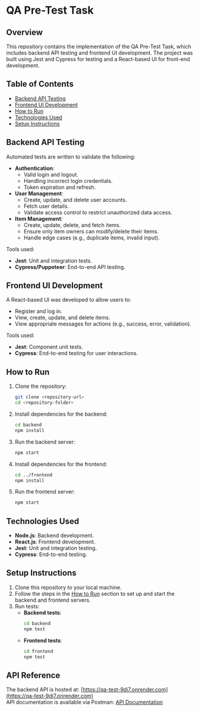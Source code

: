 

# QA Pre-Test Task

## Overview
This repository contains the implementation of the QA Pre-Test Task, which includes backend API testing and frontend UI development. The project was built using Jest and Cypress for testing and a React-based UI for front-end development.

## Table of Contents
- [Backend API Testing](#backend-api-testing)
- [Frontend UI Development](#frontend-ui-development)
- [How to Run](#how-to-run)
- [Technologies Used](#technologies-used)
- [Setup Instructions](#setup-instructions)

## Backend API Testing
Automated tests are written to validate the following:
- **Authentication**:
  - Valid login and logout.
  - Handling incorrect login credentials.
  - Token expiration and refresh.
- **User Management**:
  - Create, update, and delete user accounts.
  - Fetch user details.
  - Validate access control to restrict unauthorized data access.
- **Item Management**:
  - Create, update, delete, and fetch items.
  - Ensure only item owners can modify/delete their items.
  - Handle edge cases (e.g., duplicate items, invalid input).

Tools used:
- **Jest**: Unit and integration tests.
- **Cypress/Puppeteer**: End-to-end API testing.

## Frontend UI Development
A React-based UI was developed to allow users to:
- Register and log in.
- View, create, update, and delete items.
- View appropriate messages for actions (e.g., success, error, validation).

Tools used:
- **Jest**: Component unit tests.
- **Cypress**: End-to-end testing for user interactions.

## How to Run
1. Clone the repository:
   ```bash
   git clone <repository-url>
   cd <repository-folder>
   ```
2. Install dependencies for the backend:
   ```bash
   cd backend
   npm install
   ```
3. Run the backend server:
   ```bash
   npm start
   ```
4. Install dependencies for the frontend:
   ```bash
   cd ../frontend
   npm install
   ```
5. Run the frontend server:
   ```bash
   npm start
   ```

## Technologies Used
- **Node.js**: Backend development.
- **React.js**: Frontend development.
- **Jest**: Unit and integration testing.
- **Cypress**: End-to-end testing.

## Setup Instructions
1. Clone this repository to your local machine.
2. Follow the steps in the [How to Run](#how-to-run) section to set up and start the backend and frontend servers.
3. Run tests:
   - **Backend tests**:
     ```bash
     cd backend
     npm test
     ```
   - **Frontend tests**:
     ```bash
     cd frontend
     npm test
     ```

## API Reference
The backend API is hosted at: [https://qa-test-9di7.onrender.com](https://qa-test-9di7.onrender.com)  
API documentation is available via Postman: [API Documentation](https://documenter.getpostman.com/view/16205494/2sA3s1psev)
